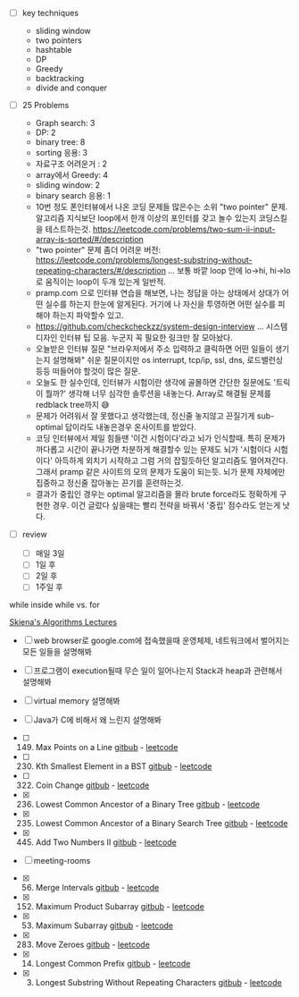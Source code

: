 - [ ] key techniques
  - sliding window
  - two pointers
  - hashtable
  - DP
  - Greedy
  - backtracking
  - divide and conquer

- [ ] 25 Problems
  - Graph search: 3
  - DP: 2
  - binary tree: 8
  - sorting 응용: 3
  - 자료구조 어려운거 : 2
  - array에서 Greedy: 4
  - sliding window: 2
  - binary search 응용: 1
  - 10번 정도 폰인터뷰에서 나온 코딩 문제들 많은수는 소위 "two pointer" 문제. 알고리즘 지식보단 loop에서 한개 이상의 포인터를 갖고 놀수 있는지 코딩스킬을 테스트하는것. https://leetcode.com/problems/two-sum-ii-input-array-is-sorted/#/description
  - "two pointer" 문제 좀더 어려운 버전: https://leetcode.com/problems/longest-substring-without-repeating-characters/#/description … 보통 바깥 loop 안에 lo->hi, hi->lo 로 움직이는 loop이 두개 있는게 일반적.
  - pramp.com 으로 인터뷰 연습을 해보면, 나는 정답을 아는 상태에서 상대가 어떤 실수를 하는지 한눈에 알게된다. 거기에 나 자신을 투영하면 어떤 실수를 피해야 하는지 파악할수 있고.
  - https://github.com/checkcheckzz/system-design-interview … 시스템 디자인 인터뷰 팁 모음. 누군지 꼭 필요한 링크만 잘 모아놨다.
  - 오늘받은 인터뷰 질문 "브라우저에서 주소 입력하고 클릭하면 어떤 일들이 생기는지 설명해봐" 쉬운 질문이지만 os interrupt, tcp/ip, ssl, dns, 로드밸런싱 등등 떠들어야 할것이 많은 질문.
  - 오늘도 한 실수인데, 인터뷰가 시험이란 생각에 골몰하면 간단한 질문에도 '트릭이 뭘까?' 생각해 너무 심각한 솔루션을 내놓는다. Array로 해결될 문제를 redblack tree까지 😅
  - 문제가 어려워서 잘 못했다고 생각했는데, 정신줄 놓지않고 끈질기게 sub-optimal 답이라도 내놓은경우 온사이트를 받았다.
  - 코딩 인터뷰에서 제일 힘들땐 '이건 시험이다'라고 뇌가 인식할때. 특히 문제가 까다롭고 시간이 끝나가면 차분하게 해결할수 있는 문제도 뇌가 '시험이다 시험이다' 아득하게 외치기 시작하고 그럼 거의 잡힐듯하던 알고리즘도 멀어져간다. 그래서 pramp 같은 사이트의 모의 문제가 도움이 되는듯. 뇌가 문제 자체에만 집중하고 정신줄 잡아놓는 끈기를 훈련하는것.
  - 결과가 중립인 경우는 optimal 알고리즘을 몰라 brute force라도 정확하게 구현한 경우. 이건 글렀다 싶을때는 빨리 전략을 바꿔서 '중립' 점수라도 얻는게 낫다.


- [ ] review
  - [ ] 매일 3일
  - [ ] 1일 후
  - [ ] 2일 후
  - [ ] 1주일 후

while inside while vs. for

[Skiena's Algorithms Lectures](http://www3.cs.stonybrook.edu/~algorith/video-lectures/)


- [ ] web browser로 google.com에 접속했을때 운영체제, 네트워크에서 벌어지는 모든 일들을 설명해봐
- [ ] 프로그램이 execution될때 무슨 일이 일어나는지 Stack과 heap과 관련해서 설명해봐
- [ ] virtual memory 설명해봐
- [ ] Java가 C에 비해서 왜 느린지 설명해봐

- [ ] 149. Max Points on a Line [gitbub](149.Max_Points_on_a_Line/readme.md)  -  [leetcode](https://leetcode.com/problems/max-points-on-a-line/#/description)
- [ ] 230. Kth Smallest Element in a BST [gitbub](230.Kth_Smallest_Element_in_a_BST/readme.md)  -  [leetcode](https://leetcode.com/problems/kth-smallest-element-in-a-bst/#/description)

- [ ] 322. Coin Change [gitbub](322.Coin_Change/readme.md)  -  [leetcode](https://leetcode.com/problems/coin-change/#/description)

- [x] 236. Lowest Common Ancestor of a Binary Tree [gitbub](236.Lowest_Common_Ancestor_of_a_Binary_Tree/readme.md)  -  [leetcode](https://leetcode.com/problems/lowest-common-ancestor-of-a-binary-tree/#/description)

- [x] 235. Lowest Common Ancestor of a Binary Search Tree [gitbub](235.Lowest_Common_Ancestor_of_a_Binary_Search_Tree/readme.md)  -  [leetcode](https://leetcode.com/problems/lowest-common-ancestor-of-a-binary-search-tree/#/description)

- [x] 445. Add Two Numbers II
[gitbub](445.Add_Two_Numbers_II/readme.md)  -  [leetcode](https://leetcode.com/problems/add-two-numbers-ii/#/description)

- [ ] meeting-rooms

- [x] 56. Merge Intervals
[gitbub](056.Merge_Intervals/readme.md)  -  [leetcode](https://leetcode.com/problems/merge-intervals/#/description)

- [x] 152. Maximum Product Subarray
[gitbub](152.Maximum_Product_Subarray/readme.md)  -  [leetcode](https://leetcode.com/problems/maximum-product-subarray/#/description)

- [x] 53. Maximum Subarray
[gitbub](053.Maximum_Subarray/readme.md)  -  [leetcode](https://leetcode.com/problems/maximum-subarray/#/description)

- [x] 283. Move Zeroes
[gitbub](283.Move_Zeroes/readme.md)  -  [leetcode](https://leetcode.com/problems/move-zeroes/#/description)

- [x] 14. Longest Common Prefix
[gitbub](014.Longest_Common_Prefix/readme.md)  -  [leetcode](https://leetcode.com/problems/longest-common-prefix/#/description)

- [x] 3. Longest Substring Without Repeating Characters
[gitbub](003.Longest_Substring_Without_Repeating_Characters/readme.md)  -  [leetcode](https://leetcode.com/problems/longest-substring-without-repeating-characters/#/description)
